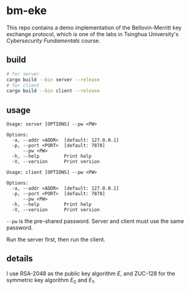 # bm-eke

This repo contains a demo implementation of the Bellovin-Merritt key exchange protocol,
which is one of the labs in Tsinghua University's *Cybersecurity Fundamentals* course.

## build

``` bash
# for server
cargo build --bin server --release
# for client
cargo build --bin client --release
```

## usage

```
Usage: server [OPTIONS] --pw <PW>

Options:
  -a, --addr <ADDR>  [default: 127.0.0.1]
  -p, --port <PORT>  [default: 7878]
      --pw <PW>
  -h, --help         Print help
  -V, --version      Print version
```

```
Usage: client [OPTIONS] --pw <PW>

Options:
  -a, --addr <ADDR>  [default: 127.0.0.1]
  -p, --port <PORT>  [default: 7878]
      --pw <PW>
  -h, --help         Print help
  -V, --version      Print version
```

`--pw` is the pre-shared password. Server and client must use the same password.

Run the server first, then run the client.

## details

I use RSA-2048 as the public key algorithm $E$, and ZUC-128 for the symmetric key algorithm $E_0$ and $E_1$.